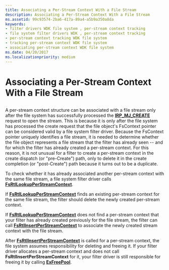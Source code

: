 ```yaml
---
title: Associating a Per-Stream Context With a File Stream
description: Associating a Per-Stream Context With a File Stream
ms.assetid: 99c93574-2ba6-417a-89a4-a5b9a350a8da
keywords:
- filter drivers WDK file system , per-stream context tracking
- file system filter drivers WDK , per-stream context tracking
- per-stream context tracking WDK file system
- tracking per-stream context WDK file system
- associating per-stream context WDK file system
ms.date: 04/20/2017
ms.localizationpriority: medium
---
```


# Associating a Per-Stream Context With a File Stream


## <span id="ddk_associating_a_per_stream_context_with_a_file_stream_if"></span><span id="DDK_ASSOCIATING_A_PER_STREAM_CONTEXT_WITH_A_FILE_STREAM_IF"></span>


A per-stream context structure can be associated with a file stream only after the file system has successfully processed the [**IRP\_MJ\_CREATE**](https://docs.microsoft.com/windows-hardware/drivers/ifs/irp-mj-create) request to open the stream. This is because it is only after the file system has processed the create request that the file object's FsContext pointer can be considered valid by a file system filter driver. Because the FsContext pointer uniquely identifies a file stream, it is needed to determine whether the file object represents a file stream that the filter has already seen -- and for which the filter has already created a per-stream context. For this reason, it is not unusual for a filter to create a per-stream context in the create dispatch (or "pre-Create") path, only to delete it in the create completion (or "post-Create") path because it turns out to be a duplicate.

To check whether it has already associated another per-stream context with the same file stream, a file system filter driver calls [**FsRtlLookupPerStreamContext**](https://docs.microsoft.com/windows-hardware/drivers/ddi/ntifs/nf-ntifs-fsrtllookupperstreamcontext).

If [**FsRtlLookupPerStreamContext**](https://docs.microsoft.com/windows-hardware/drivers/ddi/ntifs/nf-ntifs-fsrtllookupperstreamcontext) finds an existing per-stream context for the same file stream, the filter should delete the newly created per-stream context.

If [**FsRtlLookupPerStreamContext**](https://docs.microsoft.com/windows-hardware/drivers/ddi/ntifs/nf-ntifs-fsrtllookupperstreamcontext) does not find a per-stream context that your filter has already created previously for the file stream, the filter can call [**FsRtlInsertPerStreamContext**](https://msdn.microsoft.com/library/windows/hardware/ff546194) to associate the newly created stream context with the file stream.

After [**FsRtlInsertPerStreamContext**](https://msdn.microsoft.com/library/windows/hardware/ff546194) is called for a per-stream context, the file system assumes responsibility for deleting and freeing it. If your filter driver allocates a per-stream context and does not call **FsRtlInsertPerStreamContext** for it, your filter driver is still responsible for freeing it by calling [**ExFreePool**](https://docs.microsoft.com/windows-hardware/drivers/ddi/ntddk/nf-ntddk-exfreepool).

 

 




